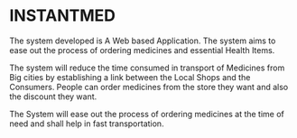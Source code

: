 # INSTANTMED
The system developed is A Web based Application. The system aims to ease out the process of ordering medicines and essential Health Items.

The system will reduce the time consumed in transport of Medicines from Big cities by establishing a link between the Local Shops and the Consumers. People can order medicines from the store they want and also the discount they want.

The System will ease out the process of ordering medicines at the time of need and shall help in fast transportation.
